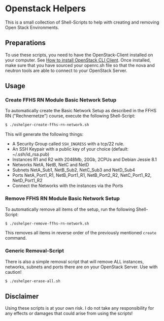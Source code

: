 # Openstack Helpers

This is a small collection of Shell-Scripts to help with creating and removing Open Stack Environments. 

## Preparations
To use these scripts, you need to have the OpenStack-Client installed on your computer. See [How to install OpenStack CLI Client](http://docs.openstack.org/user-guide/common/cli-install-openstack-command-line-clients.html).
Once installed, make sure that you have sourced your openrc.sh file so that the nova and neutron tools are able to connect to your OpenStack Server.

## Usage
### Create FFHS RN Module Basic Network Setup
To automatically create the Basic Network Setup as described in the FFHS RN ("Rechnernetze") course, execute the following Shell-Script:
```bash
$ ./oshelper-create-ffhs-rn-network.sh
```
This will generate the following things:
* A Security Group called `SSH_INGRESS` with a tcp/22 rule.
* An SSH Keypair with a public key of your choice (default: ~/.ssh/id_rsa.pub)
* Instances R1 and R2 with 2048Mb, 20Gb, 2CPUs and Debian Jessie 8.1
* Networks NetA, NetB, NetC and NetD
* Subnets NetA_Sub1, NetB_Sub2, NetC_Sub3 and NetD_Sub4
* Ports NetA_Port1_R1, NetB_Port1_R1, NetB_Port2_R2, NetC_Port1_R2, NetD_Port1_R2
* Connect the Networks with the instances via the Ports

### Remove FFHS RN Module Basic Network Setup
To automatically remove all items of the setup, run the following Shell-Script:
```bash
$ ./oshelper-remove-ffhs-rn-network.sh
```
This removes all items in reverse order of the previously mentioned `create` command.

### Generic Removal-Script
There is also a simple removal script that will remove ALL instances, networks, subnets and ports there are on your OpenStack Server. Use with caution!
```bash
$ ./oshelper-erase-all.sh
```

## Disclaimer
Using these scripts is at your own risk. I do not take any responsibility for any effects or damages that could arise from using the scripts!



